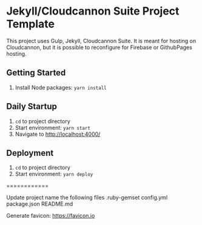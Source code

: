 # Jekyll/Cloudcannon Suite Project Template #

This project uses Gulp, Jekyll, Cloudcannon Suite. It is meant for hosting on Cloudcannon, but it is possible to reconfigure for Firebase or GithubPages hosting.

## Getting Started ##
1. Install Node packages: `yarn install`

## Daily Startup ##
1. `cd` to project directory
2. Start environment: `yarn start`
3. Navigate to [http://localhost:4000/](http://localhost:4000/)

## Deployment ##
1. `cd` to project directory
2. Start environment: `yarn deploy`


============

Update project name the following files
.ruby-gemset
config.yml
package.json
README.md

Generate favicon: https://favicon.io